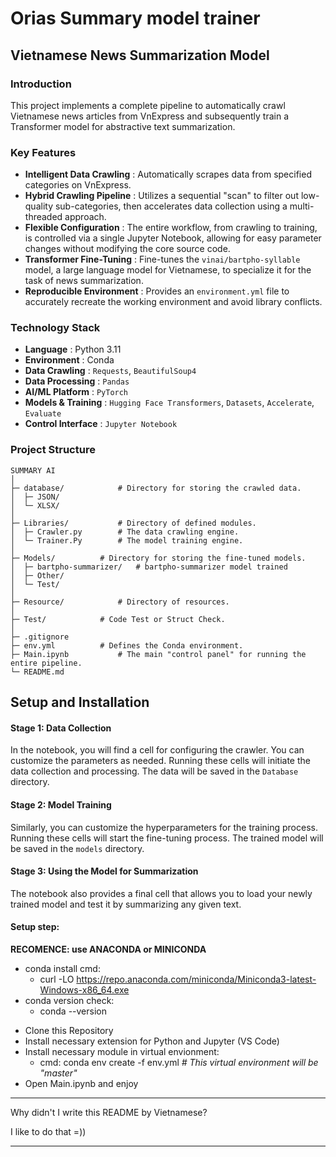# Orias Summary model trainer

## Vietnamese News Summarization Model

### Introduction

This project implements a complete pipeline to automatically crawl Vietnamese news articles from VnExpress and subsequently train a Transformer model for abstractive text summarization.

### Key Features

* **Intelligent Data Crawling** : Automatically scrapes data from specified categories on VnExpress.
* **Hybrid Crawling Pipeline** : Utilizes a sequential "scan" to filter out low-quality sub-categories, then accelerates data collection using a multi-threaded approach.
* **Flexible Configuration** : The entire workflow, from crawling to training, is controlled via a single Jupyter Notebook, allowing for easy parameter changes without modifying the core source code.
* **Transformer Fine-Tuning** : Fine-tunes the `vinai/bartpho-syllable` model, a large language model for Vietnamese, to specialize it for the task of news summarization.
* **Reproducible Environment** : Provides an `environment.yml` file to accurately recreate the working environment and avoid library conflicts.

### Technology Stack

* **Language** : Python 3.11
* **Environment** : Conda
* **Data Crawling** : `Requests`, `BeautifulSoup4`
* **Data Processing** : `Pandas`
* **AI/ML Platform** : `PyTorch`
* **Models & Training** : `Hugging Face Transformers`, `Datasets`, `Accelerate`, `Evaluate`
* **Control Interface** : `Jupyter Notebook`

### Project Structure

```
SUMMARY AI
│
├─ database/			# Directory for storing the crawled data.
│  ├─ JSON/
│  └─ XLSX/
│
├─ Libraries/			# Directory of defined modules.
│  ├─ Crawler.py		# The data crawling engine.
│  └─ Trainer.Py		# The model training engine.
│
├─ Models/			# Directory for storing the fine-tuned models.
│  ├─ bartpho-summarizer/	# bartpho-summarizer model trained
│  ├─ Other/
│  └─ Test/
│
├─ Resource/			# Directory of resources.
│
├─ Test/			# Code Test or Struct Check.
│
├─ .gitignore
├─ env.yml			# Defines the Conda environment.
├─ Main.ipynb			# The main "control panel" for running the entire pipeline.
└─ README.md
```

## Setup and Installation

#### Stage 1: Data Collection

In the notebook, you will find a cell for configuring the crawler. You can customize the parameters as needed. Running these cells will initiate the data collection and processing. The data will be saved in the `Database` directory.

#### Stage 2: Model Training

Similarly, you can customize the hyperparameters for the training process. Running these cells will start the fine-tuning process. The trained model will be saved in the `models` directory.

#### Stage 3: Using the Model for Summarization

The notebook also provides a final cell that allows you to load your newly trained model and test it by summarizing any given text.

#### Setup step:

**RECOMENCE: use ANACONDA or MINICONDA**

* conda install cmd:
  * curl -LO https://repo.anaconda.com/miniconda/Miniconda3-latest-Windows-x86_64.exe
* conda version check:
  * conda --version

- Clone this Repository
- Install necessary extension for Python and Jupyter (VS Code)
- Install necessary module in virtual envionment:
  - cmd: conda env create -f env.yml	*# This virtual environment will be "master"*
- Open Main.ipynb and enjoy

---

Why didn't I write this README by Vietnamese?

I like to do that =))

---

